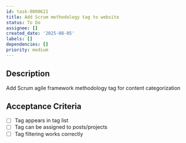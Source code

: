 ```yaml
---
id: task-0000621
title: Add Scrum methodology tag to website
status: To Do
assignee: []
created_date: '2025-08-05'
labels: []
dependencies: []
priority: medium
---
```


## Description

Add Scrum agile framework methodology tag for content categorization

## Acceptance Criteria

- [ ] Tag appears in tag list
- [ ] Tag can be assigned to posts/projects
- [ ] Tag filtering works correctly
